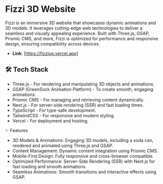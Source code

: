 # Fizzi 3D Website

Fizzi is an immersive 3D website that showcases dynamic animations and 3D models. It leverages cutting-edge web technologies to deliver a seamless and visually appealing experience. Built with Three.js, GSAP, Prismic CMS, and more, Fizzi is optimized for performance and responsive design, ensuring compatibility across devices.


- **Link**: [https://fizziup.vercel.app]

## 🛠 Tech Stack
* Three.js - For rendering and manipulating 3D objects and animations.
* GSAP (GreenSock Animation Platform) - To create smooth, engaging animations.
* Prismic CMS - For managing and retrieving content dynamically.
* Next.js - For server-side rendering (SSR) and fast loading times.
* TypeScript - For type-safe development.
* TailwindCSS - For responsive and modern styling.
* Vercel - For deployment and hosting.


✨ Features
* 3D Models & Animations: Engaging 3D models, including a soda can, rendered and animated using Three.js and GSAP.
* Content Management: Dynamic content integration using Prismic CMS.
* Mobile-First Design: Fully responsive and cross-browser compatible.
* Optimized Performance: Server-Side Rendering (SSR) with Next.js for fast loading and smooth animations.
* Seamless Animations: Smooth transitions and interactive effects using GSAP.
